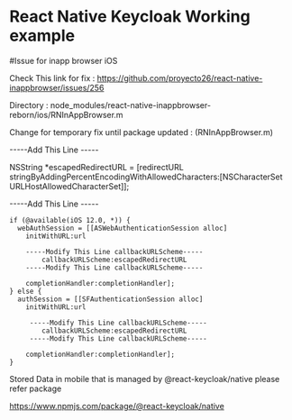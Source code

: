 # React Native Keycloak Working example

#Issue for inapp browser iOS

Check This link for fix : https://github.com/proyecto26/react-native-inappbrowser/issues/256

Directory : node_modules/react-native-inappbrowser-reborn/ios/RNInAppBrowser.m

Change for temporary fix until package updated : (RNInAppBrowser.m)

-----Add This Line -----

NSString *escapedRedirectURL = [redirectURL stringByAddingPercentEncodingWithAllowedCharacters:[NSCharacterSet URLHostAllowedCharacterSet]]; 

-----Add This Line -----


    if (@available(iOS 12.0, *)) {
      webAuthSession = [[ASWebAuthenticationSession alloc]
        initWithURL:url

        -----Modify This Line callbackURLScheme-----
            callbackURLScheme:escapedRedirectURL
        -----Modify This Line callbackURLScheme-----

        completionHandler:completionHandler];
    } else {
      authSession = [[SFAuthenticationSession alloc]
        initWithURL:url

         -----Modify This Line callbackURLScheme-----
            callbackURLScheme:escapedRedirectURL
         -----Modify This Line callbackURLScheme-----

        completionHandler:completionHandler];
    }


Stored Data in mobile that is managed by @react-keycloak/native please refer package

https://www.npmjs.com/package/@react-keycloak/native